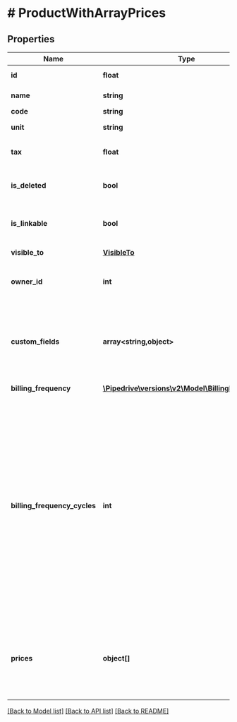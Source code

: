 # # ProductWithArrayPrices

## Properties

Name | Type | Description | Notes
------------ | ------------- | ------------- | -------------
**id** | **float** | The ID of the product | [optional]
**name** | **string** | The name of the product | [optional]
**code** | **string** | The product code | [optional]
**unit** | **string** | The unit in which this product is sold | [optional]
**tax** | **float** | The tax percentage | [optional] [default to 0]
**is_deleted** | **bool** | Whether this product will be made marked as deleted or not | [optional] [default to false]
**is_linkable** | **bool** | Whether this product can be added to a deal or not | [optional] [default to true]
**visible_to** | [**VisibleTo**](VisibleTo.md) | Visibility of the product | [optional]
**owner_id** | **int** | Information about the Pipedrive user who owns the product | [optional]
**custom_fields** | **array<string,object>** | An object where each key represents a custom field. All custom fields are referenced as randomly generated 40-character hashes | [optional]
**billing_frequency** | [**\Pipedrive\versions\v2\Model\BillingFrequency1**](BillingFrequency1.md) |  | [optional]
**billing_frequency_cycles** | **int** | Only available in Advanced and above plans  The number of times the billing frequency repeats for a product in a deal  When &#x60;billing_frequency&#x60; is set to &#x60;one-time&#x60;, this field must be &#x60;null&#x60;  When &#x60;billing_frequency&#x60; is set to &#x60;weekly&#x60;, this field cannot be &#x60;null&#x60;  For all the other values of &#x60;billing_frequency&#x60;, &#x60;null&#x60; represents a product billed indefinitely  Must be a positive integer less or equal to 208 | [optional]
**prices** | **object[]** | Array of objects, each containing: product_id (number), currency (string), price (number), cost (number), direct_cost (number | null), notes (string) | [optional]

[[Back to Model list]](../README.md#documentation-for-models) [[Back to API list]](../README.md#documentation-for-api-endpoints) [[Back to README]](../README.md)
